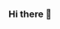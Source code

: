 ### Hi there 👋

<!--
**Achraf99Jday/Achraf99Jday** is a ✨ _special_ ✨ repository because its `README.md` (this file) appears on your GitHub profile.
[![Achraf's github stats](https://github-readme-stats.vercel.app/api?username=Achraf99Jday)](https://github.com/Achraf99Jday/github-stats)

<div class="row">
  <img src="https://raw.githubusercontent.com/Achraf99Jday/github-stats/master/generated/languages.svg" />
</div>

Here are some ideas to get you started:

- 🔭 I’m currently working on ...
- 🌱 I’m currently learning ...
- 👯 I’m looking to collaborate on ...
- 🤔 I’m looking for help with ...
- 💬 Ask me about ...
- 📫 How to reach me: ...
- 😄 Pronouns: ...
- ⚡ Fun fact: ...
-->
